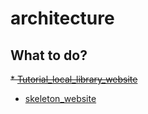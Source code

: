 # architecture

## What to do?

~~* [Tutorial_local_library_website](https://developer.mozilla.org/en-US/docs/Learn/Server-side/Django/Tutorial_local_library_website)~~
* [skeleton_website](https://developer.mozilla.org/en-US/docs/Learn/Server-side/Django/skeleton_website)